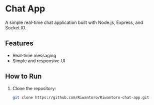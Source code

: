 # Chat App

A simple real-time chat application built with Node.js, Express, and Socket.IO.

## Features

- Real-time messaging
- Simple and responsive UI

## How to Run

1. Clone the repository:

   ```bash
   git clone https://github.com/Riwantoro/Riwantoro-chat-app.git

